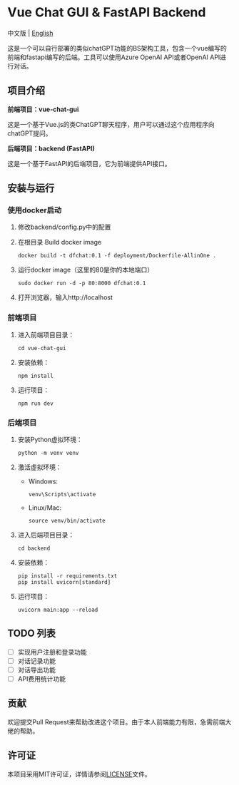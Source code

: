 # Vue Chat GUI & FastAPI Backend

中文版 | [English](README-EN.md)

这是一个可以自行部署的类似chatGPT功能的BS架构工具，包含一个vue编写的前端和fastapi编写的后端。工具可以使用Azure OpenAI API或者OpenAI API进行对话。

## 项目介绍

**前端项目：vue-chat-gui**

这是一个基于Vue.js的类ChatGPT聊天程序，用户可以通过这个应用程序向chatGPT提问。

**后端项目：backend (FastAPI)**

这是一个基于FastAPI的后端项目，它为前端提供API接口。

## 安装与运行

### 使用docker启动
1. 修改backend/config.py中的配置

2. 在根目录 Build docker image
   ```
   docker build -t dfchat:0.1 -f deployment/Dockerfile-AllinOne .
   ```
3. 运行docker image（这里的80是你的本地端口）
   ```
   sudo docker run -d -p 80:8000 dfchat:0.1
   ```
4. 打开浏览器，输入http://localhost

### 前端项目

1. 进入前端项目目录：

   ```
   cd vue-chat-gui
   ```

2. 安装依赖：

   ```
   npm install
   ```

3. 运行项目：

   ```
   npm run dev
   ```

### 后端项目

1. 安装Python虚拟环境：

   ```
   python -m venv venv
   ```

2. 激活虚拟环境：

   - Windows:

     ```
     venv\Scripts\activate
     ```

   - Linux/Mac:

     ```
     source venv/bin/activate
     ```

3. 进入后端项目目录：

   ```
   cd backend
   ```

4. 安装依赖：

   ```
   pip install -r requirements.txt
   pip install uvicorn[standard]
   ```

5. 运行项目：

   ```
   uvicorn main:app --reload
   ```


## TODO 列表

- [ ] 实现用户注册和登录功能
- [ ] 对话记录功能
- [ ] 对话导出功能
- [ ] API费用统计功能

## 贡献

欢迎提交Pull Request来帮助改进这个项目。由于本人前端能力有限，急需前端大佬的帮助。

## 许可证

本项目采用MIT许可证，详情请参阅[LICENSE](LICENSE)文件。